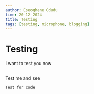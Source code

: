 ```yaml
---
author: Eseoghene Odudu
time: 20-12-2024
title: Testing
tags: [testing, microphone, blogging]
---
```

# Testing 
I want to test you now

##
Test me and see
```
Test for code 
```
